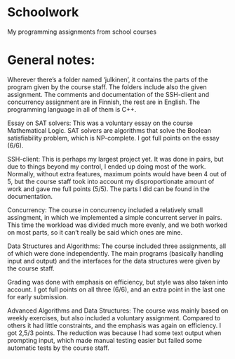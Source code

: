 # Schoolwork
My programming assignments from school courses

# General notes:
Wherever there’s a folder named ‘julkinen’, it contains the parts of the program given by the course staff. The folders include also the given assignment. The comments and documentation of the SSH-client and concurrency assignment are in Finnish, the rest are in English. The programming language in all of them is C++.

Essay on SAT solvers:
This was a voluntary essay on the course Mathematical Logic. SAT solvers are algorithms that solve the Boolean satisfiability problem, which is NP-complete. I got full points on the essay (6/6).

SSH-client:
This is perhaps my largest project yet. It was done in pairs, but due to things beyond my control, I ended up doing most of the work. Normally, without extra features, maximum points would have been 4 out of 5, but the course staff took into account my disproportionate amount of work and gave me full points (5/5). The parts I did can be found in the documentation.

Concurrency:
The course in concurrency included a relatively small assingment, in which we implemented a simple concurrent server in pairs. This time the workload was divided much more evenly, and we both worked on most parts, so it can’t really be said which ones are mine.

Data Structures and Algorithms:
The course included three assignments, all of which were done independently. The main programs (basically handling input and output) and the interfaces for the data structures were given by the course staff. 

Grading was done with emphasis on efficiency, but style was also taken into account. I got full points on all three (6/6), and an extra point in the last one for early submission.

Advanced Algorithms and Data Structures:
The course was mainly based on weekly exercises, but also included a voluntary assignment. Compared to others it had little constraints, and the emphasis was again on efficiency. I got 2,5/3 points. The reduction was because I had some text output when prompting input, which made manual testing easier but failed some automatic tests by the course staff.
